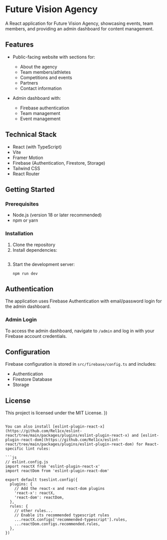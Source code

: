 # Future Vision Agency

A React application for Future Vision Agency, showcasing events, team members, and providing an admin dashboard for content management.

## Features

- Public-facing website with sections for:
  - About the agency
  - Team members/athletes
  - Competitions and events
  - Partners
  - Contact information

- Admin dashboard with:
  - Firebase authentication
  - Team management
  - Event management

## Technical Stack

- React (with TypeScript)
- Vite
- Framer Motion
- Firebase (Authentication, Firestore, Storage)
- Tailwind CSS
- React Router

## Getting Started

### Prerequisites

- Node.js (version 18 or later recommended)
- npm or yarn

### Installation

1. Clone the repository
2. Install dependencies:
   ```
3. Start the development server:
   ```
   npm run dev
   ```

## Authentication

The application uses Firebase Authentication with email/password login for the admin dashboard.

### Admin Login

To access the admin dashboard, navigate to `/admin` and log in with your Firebase account credentials.

## Configuration

Firebase configuration is stored in `src/firebase/config.ts` and includes:
- Authentication
- Firestore Database
- Storage

## License

This project is licensed under the MIT License.
})
```

You can also install [eslint-plugin-react-x](https://github.com/Rel1cx/eslint-react/tree/main/packages/plugins/eslint-plugin-react-x) and [eslint-plugin-react-dom](https://github.com/Rel1cx/eslint-react/tree/main/packages/plugins/eslint-plugin-react-dom) for React-specific lint rules:

```js
// eslint.config.js
import reactX from 'eslint-plugin-react-x'
import reactDom from 'eslint-plugin-react-dom'

export default tseslint.config({
  plugins: {
    // Add the react-x and react-dom plugins
    'react-x': reactX,
    'react-dom': reactDom,
  },
  rules: {
    // other rules...
    // Enable its recommended typescript rules
    ...reactX.configs['recommended-typescript'].rules,
    ...reactDom.configs.recommended.rules,
  },
})
```
